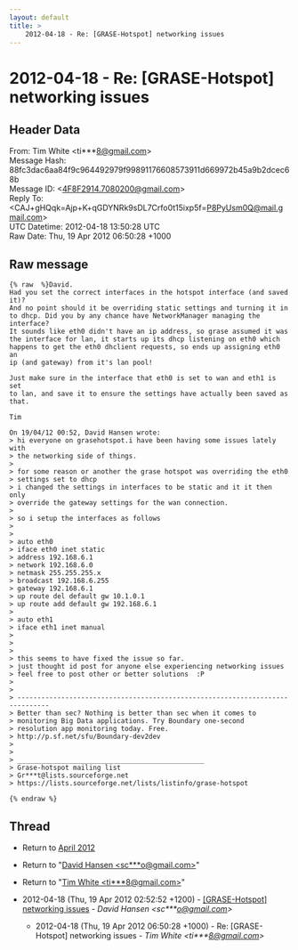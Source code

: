 ```yaml
---
layout: default
title: >
    2012-04-18 - Re: [GRASE-Hotspot] networking issues
---
```


# 2012-04-18 - Re: [GRASE-Hotspot] networking issues

## Header Data

From: Tim White \<ti***8@gmail.com\><br>
Message Hash: 88fc3dac6aa84f9c964492979f99891176608573911d669972b45a9b2dcec68b<br>
Message ID: \<4F8F2914.7080200@gmail.com\><br>
Reply To: \<CAJ+gHQqk=Ajp+K+qGDYNRk9sDL7Crfo0t15ixp5f=P8PyUsm0Q@mail.gmail.com\><br>
UTC Datetime: 2012-04-18 13:50:28 UTC<br>
Raw Date: Thu, 19 Apr 2012 06:50:28 +1000<br>

## Raw message

```
{% raw  %}David.
Had you set the correct interfaces in the hotspot interface (and saved it)?
And no point should it be overriding static settings and turning it in 
to dhcp. Did you by any chance have NetworkManager managing the interface?
It sounds like eth0 didn't have an ip address, so grase assumed it was 
the interface for lan, it starts up its dhcp listening on eth0 which 
happens to get the eth0 dhclient requests, so ends up assigning eth0 an 
ip (and gateway) from it's lan pool!

Just make sure in the interface that eth0 is set to wan and eth1 is set 
to lan, and save it to ensure the settings have actually been saved as that.

Tim

On 19/04/12 00:52, David Hansen wrote:
> hi everyone on grasehotspot.i have been having some issues lately with 
> the networking side of things.
>
> for some reason or another the grase hotspot was overriding the eth0 
> settings set to dhcp
> i changed the settings in interfaces to be static and it it then only 
> override the gateway settings for the wan connection.
>
> so i setup the interfaces as follows
>
>
> auto eth0
> iface eth0 inet static
> address 192.168.6.1
> network 192.168.6.0
> netmask 255.255.255.x
> broadcast 192.168.6.255
> gateway 192.168.6.1
> up route del default gw 10.1.0.1
> up route add default gw 192.168.6.1
>
> auto eth1
> iface eth1 inet manual
>
>
>
> this seems to have fixed the issue so far.
> just thought id post for anyone else experiencing networking issues 
> feel free to post other or better solutions  :P
>
>
> ------------------------------------------------------------------------------
> Better than sec? Nothing is better than sec when it comes to
> monitoring Big Data applications. Try Boundary one-second
> resolution app monitoring today. Free.
> http://p.sf.net/sfu/Boundary-dev2dev
>
>
> _______________________________________________
> Grase-hotspot mailing list
> Gr***t@lists.sourceforge.net
> https://lists.sourceforge.net/lists/listinfo/grase-hotspot

{% endraw %}
```

## Thread

+ Return to [April 2012](/archive/2012/04)

+ Return to "[David Hansen <sc***o<span>@</span>gmail.com>](/authors/sc___o_at_gmail_com)"
+ Return to "[Tim White <ti***8<span>@</span>gmail.com>](/authors/ti___8_at_gmail_com)"

+ 2012-04-18 (Thu, 19 Apr 2012 02:52:52 +1200) - [[GRASE-Hotspot] networking issues](/archive/2012/04/e57df7dde85b3eac308a769d8edeab1191f33035f9b3f08a9e31583f1dc83e51) - _David Hansen \<sc***o@gmail.com\>_
  + 2012-04-18 (Thu, 19 Apr 2012 06:50:28 +1000) - Re: [GRASE-Hotspot] networking issues - _Tim White \<ti***8@gmail.com\>_


